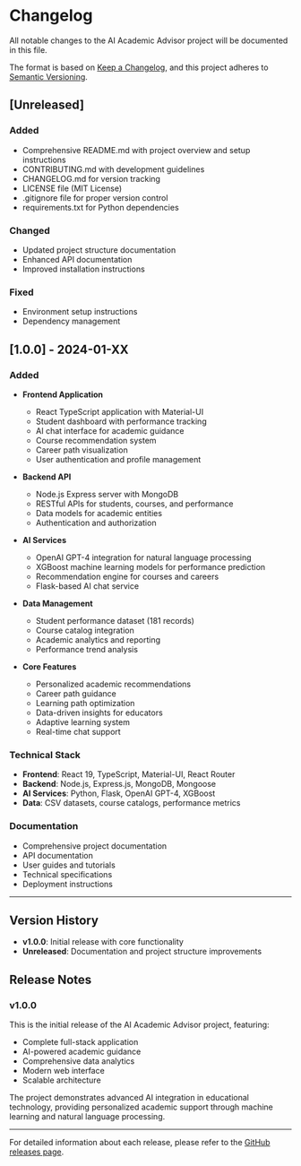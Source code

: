 # Changelog

All notable changes to the AI Academic Advisor project will be documented in this file.

The format is based on [Keep a Changelog](https://keepachangelog.com/en/1.0.0/),
and this project adheres to [Semantic Versioning](https://semver.org/spec/v2.0.0.html).

## [Unreleased]

### Added
- Comprehensive README.md with project overview and setup instructions
- CONTRIBUTING.md with development guidelines
- CHANGELOG.md for version tracking
- LICENSE file (MIT License)
- .gitignore file for proper version control
- requirements.txt for Python dependencies

### Changed
- Updated project structure documentation
- Enhanced API documentation
- Improved installation instructions

### Fixed
- Environment setup instructions
- Dependency management

## [1.0.0] - 2024-01-XX

### Added
- **Frontend Application**
  - React TypeScript application with Material-UI
  - Student dashboard with performance tracking
  - AI chat interface for academic guidance
  - Course recommendation system
  - Career path visualization
  - User authentication and profile management

- **Backend API**
  - Node.js Express server with MongoDB
  - RESTful APIs for students, courses, and performance
  - Data models for academic entities
  - Authentication and authorization

- **AI Services**
  - OpenAI GPT-4 integration for natural language processing
  - XGBoost machine learning models for performance prediction
  - Recommendation engine for courses and careers
  - Flask-based AI chat service

- **Data Management**
  - Student performance dataset (181 records)
  - Course catalog integration
  - Academic analytics and reporting
  - Performance trend analysis

- **Core Features**
  - Personalized academic recommendations
  - Career path guidance
  - Learning path optimization
  - Data-driven insights for educators
  - Adaptive learning system
  - Real-time chat support

### Technical Stack
- **Frontend**: React 19, TypeScript, Material-UI, React Router
- **Backend**: Node.js, Express.js, MongoDB, Mongoose
- **AI Services**: Python, Flask, OpenAI GPT-4, XGBoost
- **Data**: CSV datasets, course catalogs, performance metrics

### Documentation
- Comprehensive project documentation
- API documentation
- User guides and tutorials
- Technical specifications
- Deployment instructions

---

## Version History

- **v1.0.0**: Initial release with core functionality
- **Unreleased**: Documentation and project structure improvements

## Release Notes

### v1.0.0
This is the initial release of the AI Academic Advisor project, featuring:

- Complete full-stack application
- AI-powered academic guidance
- Comprehensive data analytics
- Modern web interface
- Scalable architecture

The project demonstrates advanced AI integration in educational technology, providing personalized academic support through machine learning and natural language processing.

---

For detailed information about each release, please refer to the [GitHub releases page](https://github.com/yourusername/AI-Academic-Advisor/releases). 